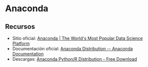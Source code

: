 # Anaconda

## Recursos
* Sitio oficial: [Anaconda | The World's Most Popular Data Science Platform](https://www.anaconda.com/)
* Documentación oficial: [Anaconda Distribution -- Anaconda Documentation](https://docs.anaconda.com/anaconda/)
* Descargas: [Anaconda Python/R Distribution - Free Download](https://www.anaconda.com/distribution/)
